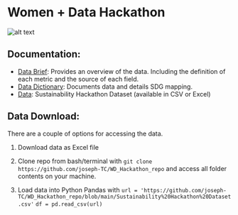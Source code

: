# Women + Data Hackathon 

![alt text](https://github.com/joseph-TC/WD_Hackathon_repo/blob/main/Hackathon%202021.png)

## Documentation:

- [Data Brief](https://github.com/joseph-TC/WD_Hackathon_repo/blob/main/Data%20Brief%20(2021).pdf): Provides an overview of the data. Including the definition of each metric and  the source of each field.
- [Data Dictionary](https://github.com/joseph-TC/WD_Hackathon_repo/blob/main/Data%20Dictionary%20.csv): Documents data and details SDG mapping.
- [Data](https://github.com/joseph-TC/WD_Hackathon_repo/blob/main/Sustainability%20Hackathon%20Dataset.csv): Sustainability Hackathon Dataset (available in CSV or Excel)

## Data Download:

There are a couple of options for accessing the data.

1. Download data as Excel file 

2. Clone repo from bash/terminal with `git clone https://github.com/joseph-TC/WD_Hackathon_repo` and access all folder contents on your machine. 

3. Load data into Python Pandas with 
`url = 'https://github.com/joseph-TC/WD_Hackathon_repo/blob/main/Sustainability%20Hackathon%20Dataset.csv'`
`df = pd.read_csv(url)`
